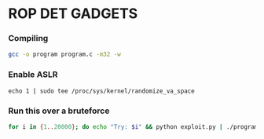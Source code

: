 # ROP DET GADGETS

### Compiling

```bash
gcc -o program program.c -m32 -w
```

### Enable ASLR

```
echo 1 | sudo tee /proc/sys/kernel/randomize_va_space
```


### Run this over a bruteforce

```bash
for i in {1..20000}; do echo "Try: $i" && python exploit.py | ./program && break; echo 'Failed'; sleep .0001; done
```
